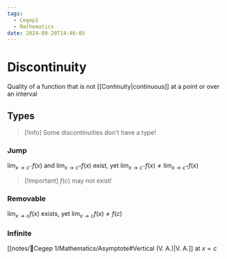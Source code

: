 ```yaml
---
tags:
  - Cegep1
  - Mathematics
date: 2024-09-20T14:46:05
---
```


# Discontinuity

Quality of a function that is not [[Continuity|continuous]] at a point or over an interval

## Types

> [!info] Some discontinuities don't have a type!

### Jump

$\lim_{ x \to c^- }f(x)$ and $\lim_{ x \to c^+ }f(x)$ exist, yet $\lim_{ x \to c^- }f(x) \ne \lim_{ x \to c^+ }f(x)$

> [!important] $f(c)$ may not exist!

### Removable

$\lim_{ x \to c }f(x)$ exists, yet $\lim_{ x \to c }f(x) \ne f(c)$

### Infinite

[[notes/📕Cegep 1/Mathematics/Asymptote#Vertical (V. A.)|V. A.]] at $x = c$